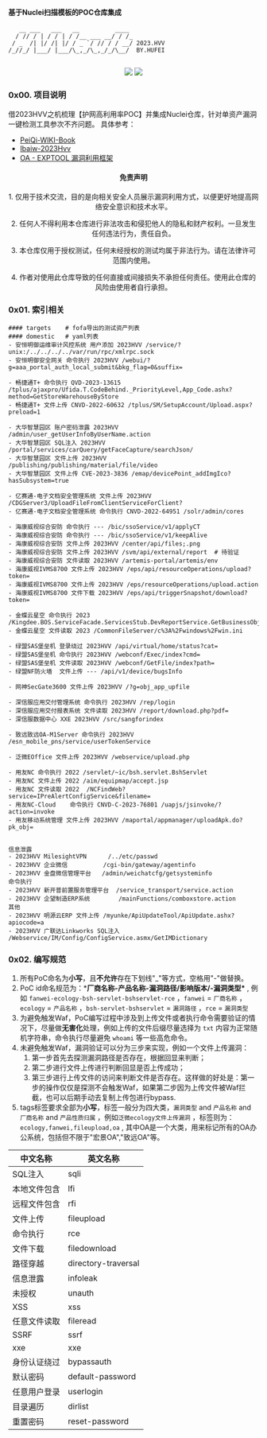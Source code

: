 <h4>基于Nuclei扫描模板的POC仓库集成</h4>

```
   __ ___   ___   __          ____ 
  / // / | / / | / /__ ___ __/ / /_
 / _  /| |/ /| |/ / _ `/ // / / __/ 2023.HVV
/_//_/ |___/ |___/\_,_/\_,_/_/\__/  BY.HUFEI
                                   
```

<p align="center">
<a href="https://opensource.org/licenses/MIT"><img src="https://img.shields.io/badge/license-MIT-_red.svg"></a>
<a href="https://github.com/asaotomo/fofamap/issues"><img src="https://img.shields.io/badge/contributions-welcome-brightgreen.svg?style=flat"></a>
</p>

### 0x00. 项目说明
借2023HVV之机梳理【护网高利用率POC】并集成Nuclei仓库，针对单资产漏洞一键检测工具参次不齐问题。
具体参考：
- [PeiQi-WIKI-Book](https://github.com/PeiQi0/PeiQi-WIKI-Book)
- [Ibaiw-2023Hvv](https://github.com/ibaiw/2023Hvv)
- [OA - EXPTOOL 漏洞利用框架](https://github.com/LittleBear4/OA-EXPTOOL)


<h4 align="center">免责声明</h4>
<p align="center">1. 仅用于技术交流，目的是向相关安全人员展示漏洞利用方式，以便更好地提高网络安全意识和技术水平。</p>
<p align="center">2. 任何人不得利用本仓库进行非法攻击和侵犯他人的隐私和财产权利。一旦发生任何违法行为，责任自负。</p>
<p align="center">3. 本仓库仅用于授权测试，任何未经授权的测试均属于非法行为。请在法律许可范围内使用。</p>
<p align="center">4. 作者对使用此仓库导致的任何直接或间接损失不承担任何责任。使用此仓库的风险由使用者自行承担。</p>

### 0x01. 索引相关
```
#### targets    # fofa导出的测试资产列表
#### domestic   # yaml列表
- 安恒明御运维审计风控系统 用户添加 2023HVV /service/?unix:/../../../../var/run/rpc/xmlrpc.sock
- 安恒明御安全网关 命令执行 2023HVV /webui/?g=aaa_portal_auth_local_submit&bkg_flag=0&suffix=

- 畅捷通T+ 命令执行 QVD-2023-13615 /tplus/ajaxpro/Ufida.T.CodeBehind._PriorityLevel,App_Code.ashx?method=GetStoreWarehouseByStore
- 畅捷通T+ 文件上传 CNVD-2022-60632 /tplus/SM/SetupAccount/Upload.aspx?preload=1

- 大华智慧园区 账户密码泄露 2023HVV /admin/user_getUserInfoByUserName.action
- 大华智慧园区 SQL注入 2023HVV /portal/services/carQuery/getFaceCapture/searchJson/
- 大华智慧园区 文件上传 2023HVV /publishing/publishing/material/file/video
- 大华智慧园区 文件上传 CVE-2023-3836 /emap/devicePoint_addImgIco?hasSubsystem=true

- 亿赛通-电子文档安全管理系统 文件上传 2023HVV /CDGServer3/UploadFileFromClientServiceForClient?
- 亿赛通-电子文档安全管理系统 命令执行 CNVD-2022-64951 /solr/admin/cores

- 海康威视综合安防 命令执行 --- /bic/ssoService/v1/applyCT
- 海康威视综合安防 命令执行 --- /bic/ssoService/v1/keepAlive
- 海康威视综合安防 文件上传 2023HVV /center/api/files;.png
- 海康威视综合安防 文件上传 2023HVV /svm/api/external/report  # 待验证
- 海康威视综合安防 文件读取 2023HVV /artemis-portal/artemis/env
- 海康威视IVMS8700 文件上传 2023HVV /eps/api/resourceOperations/upload?token=
- 海康威视IVMS8700 文件上传 2023HVV /eps/resourceOperations/upload.action
- 海康威视IVMS8700 文件下载 2023HVV /eps/api/triggerSnapshot/download?token=

- 金蝶云星空 命令执行 2023 /Kingdee.BOS.ServiceFacade.ServicesStub.DevReportService.GetBusinessObjectData.common.kdsvc
- 金蝶云星空 文件读取 2023 /CommonFileServer/c%3A%2Fwindows%2Fwin.ini

- 绿盟SAS堡垒机 登录绕过 2023HVV /api/virtual/home/status?cat=
- 绿盟SAS堡垒机 命令执行 2023HVV /webconf/Exec/index?cmd=
- 绿盟SAS堡垒机 文件读取 2023HVV /webconf/GetFile/index?path=
- 绿盟NF防火墙  文件上传 --- /api/v1/device/bugsInfo

- 网神SecGate3600 文件上传 2023HVV /?g=obj_app_upfile

- 深信服应用交付管理系统 命令执行 2023HVV /rep/login
- 深信服应用交付报表系统 文件读取 2023HVV /report/download.php?pdf=
- 深信服数据中心 XXE 2023HVV /src/sangforindex

- 致远致远OA-M1Server 命令执行 2023HVV /esn_mobile_pns/service/userTokenService

- 泛微EOffice 文件上传 2023HVV /webservice/upload.php

- 用友NC 命令执行 2022 /servlet/~ic/bsh.servlet.BshServlet
- 用友NC 文件上传 2022 /aim/equipmap/accept.jsp
- 用友NC 文件读取 2022  /NCFindWeb?service=IPreAlertConfigService&filename=
- 用友NC-Cloud    命令执行 CNVD-C-2023-76801 /uapjs/jsinvoke/?action=invoke
- 用友移动系统管理 文件上传 2023HVV /maportal/appmanager/uploadApk.do?pk_obj=


信息泄露
- 2023HVV MilesightVPN      /../etc/passwd
- 2023HVV 企业微信          /cgi-bin/gateway/agentinfo
- 2023HVV 金盘微信管理平台   /admin/weichatcfg/getsysteminfo
命令执行
- 2023HVV 新开普前置服务管理平台  /service_transport/service.action
- 2023HVV 企望制造ERP系统        /mainFunctions/comboxstore.action
其他
- 2023HVV 明源云ERP 文件上传 /myunke/ApiUpdateTool/ApiUpdate.ashx?apiocode=a
- 2023HVV 广联达Linkworks SQL注入     /Webservice/IM/Config/ConfigService.asmx/GetIMDictionary
```
### 0x02. 编写规范
1. 所有PoC命名为**小写**，且**不允许**存在下划线"_"等方式，空格用"-"做替换。
2. PoC id命名规范为：***厂商名称-产品名称-漏洞路径/影响版本/-漏洞类型\*** , 例如 `fanwei-ecology-bsh-servlet-bshservlet-rce` ，`fanwei` = `厂商名称` ，`ecology` = `产品名称` ，`bsh-servlet-bshservlet` = `漏洞路径` ，`rce` = `漏洞类型` 
3. 为避免触发Waf，PoC编写过程中涉及到上传文件或者执行命令需要验证的情况下，尽量做**无害化**处理，例如上传的文件后缀尽量选择为 `txt`  内容为正常随机字符串，命令执行尽量避免 `whoami` 等一些高危命令。
4. 未避免触发Waf，漏洞验证可以分为三步来实现，例如一个文件上传漏洞：
   1. 第一步首先去探测漏洞路径是否存在，根据回显来判断；
   2. 第二步进行文件上传进行判断回显是否上传成功；
   3. 第三步进行上传文件的访问来判断文件是否存在。这样做的好处是：第一步的操作仅仅是探测不会触发Waf，如果第二步因为上传文件被Waf拦截，也可以后期手动去复制上传包进行bypass.
5. tags标签要求全部为**小写**，标签一般分为四大类，`漏洞类型` and `产品名称` and `厂商名称` and `产品性质归属` ，例如`泛微ecology文件上传漏洞` ，标签则为：`ecology,fanwei,fileupload,oa` , 其中OA是一个大类，用来标记所有的OA办公系统，包括但不限于"宏景OA","致远OA"等。﻿


| 中文名称     | 英文名称            |
| ------------ | ------------------- |
| SQL注入      | sqli                |
| 本地文件包含 | lfi                 |
| 远程文件包含 | rfi                 |
| 文件上传     | fileupload          |
| 命令执行     | rce                 |
| 文件下载     | filedownload        |
| 路径穿越     | directory-traversal |
| 信息泄露     | infoleak            |
| 未授权       | unauth              |
| XSS          | xss                 |
| 任意文件读取 | fileread            |
| SSRF         | ssrf                |
| xxe          | xxe                 |
| 身份认证绕过 | bypassauth          |
| 默认密码     | default-password    |
| 任意用户登录 | userlogin           |
| 目录遍历     | dirlist             |
| 重置密码     | reset-password      |
